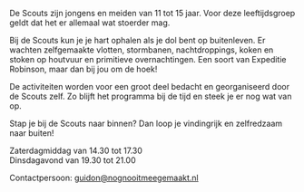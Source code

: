 De Scouts zijn jongens en meiden van 11 tot 15 jaar. Voor deze leeftijdsgroep geldt dat het er allemaal wat stoerder mag.

Bij de Scouts kun je je hart ophalen als je dol bent op buitenleven. Er wachten zelfgemaakte vlotten, stormbanen, nachtdroppings, koken en stoken op houtvuur en primitieve overnachtingen. Een soort van Expeditie Robinson, maar dan bij jou om de hoek!

De activiteiten worden voor een groot deel bedacht en georganiseerd door de Scouts zelf. Zo blijft het programma bij de tijd en steek je er nog wat van op.

Stap je bij de Scouts naar binnen? Dan loop je vindingrijk en zelfredzaam naar buiten!

Zaterdagmiddag van 14.30 tot 17.30  
Dinsdagavond van 19.30 tot 21.00

Contactpersoon: [guidon@nognooitmeegemaakt.nl](mailto:guidon@nognooitmeegemaakt.nl)
